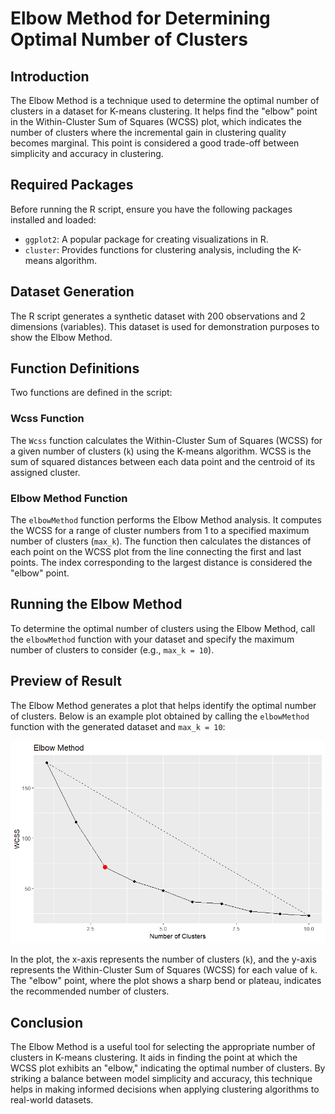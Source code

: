 # Elbow Method for Determining Optimal Number of Clusters

## Introduction
The Elbow Method is a technique used to determine the optimal number of clusters in a dataset for K-means clustering. It helps find the "elbow" point in the Within-Cluster Sum of Squares (WCSS) plot, which indicates the number of clusters where the incremental gain in clustering quality becomes marginal. This point is considered a good trade-off between simplicity and accuracy in clustering.

## Required Packages
Before running the R script, ensure you have the following packages installed and loaded:
- `ggplot2`: A popular package for creating visualizations in R.
- `cluster`: Provides functions for clustering analysis, including the K-means algorithm.

## Dataset Generation
The R script generates a synthetic dataset with 200 observations and 2 dimensions (variables). This dataset is used for demonstration purposes to show the Elbow Method.

## Function Definitions
Two functions are defined in the script:

### Wcss Function
The `Wcss` function calculates the Within-Cluster Sum of Squares (WCSS) for a given number of clusters (`k`) using the K-means algorithm. WCSS is the sum of squared distances between each data point and the centroid of its assigned cluster.

### Elbow Method Function
The `elbowMethod` function performs the Elbow Method analysis. It computes the WCSS for a range of cluster numbers from 1 to a specified maximum number of clusters (`max_k`). The function then calculates the distances of each point on the WCSS plot from the line connecting the first and last points. The index corresponding to the largest distance is considered the "elbow" point.

## Running the Elbow Method
To determine the optimal number of clusters using the Elbow Method, call the `elbowMethod` function with your dataset and specify the maximum number of clusters to consider (e.g., `max_k = 10`).

## Preview of Result
The Elbow Method generates a plot that helps identify the optimal number of clusters. Below is an example plot obtained by calling the `elbowMethod` function with the generated dataset and `max_k = 10`:


<img src="./preview.png" alt="Elbow Method Plot" width="600"/>

In the plot, the x-axis represents the number of clusters (`k`), and the y-axis represents the Within-Cluster Sum of Squares (WCSS) for each value of `k`. The "elbow" point, where the plot shows a sharp bend or plateau, indicates the recommended number of clusters.


## Conclusion
The Elbow Method is a useful tool for selecting the appropriate number of clusters in K-means clustering. It aids in finding the point at which the WCSS plot exhibits an "elbow," indicating the optimal number of clusters. By striking a balance between model simplicity and accuracy, this technique helps in making informed decisions when applying clustering algorithms to real-world datasets.

